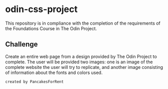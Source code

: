 # odin-css-project

This repository is in compliance with the completion of the requirements of the Foundations Course in The Odin Project.

## Challenge
Create an entire web page from a design provided by The Odin Project to complete. The user will be provided two images: one is an image of the complete website the user will try to replicate, and another image consisting of information about the fonts and colors used.

`created by PancakesForRent`